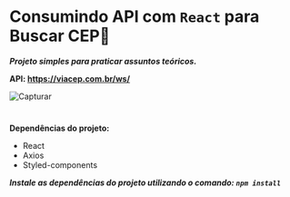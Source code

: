 # Consumindo API com `React` para Buscar CEP🔎

***Projeto simples para praticar assuntos teóricos.***

**API: https://viacep.com.br/ws/**

![Capturar](https://user-images.githubusercontent.com/79430646/181168158-2fdb9813-65cc-4ddc-940e-e83103775f5d.PNG)

#

**Dependências do projeto:**
  * React
  * Axios
  * Styled-components
  
   ***Instale as dependências do projeto utilizando o comando: `npm install`***
